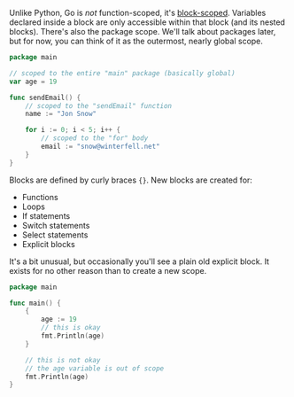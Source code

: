 Unlike Python, Go is _not_ function-scoped, it's [block-scoped](https://go.dev/ref/spec#Declarations_and_scope). Variables declared inside a block are only accessible within that block (and its nested blocks). There's also the package scope. We'll talk about packages later, but for now, you can think of it as the outermost, nearly global scope.

```go
package main

// scoped to the entire "main" package (basically global)
var age = 19

func sendEmail() {
    // scoped to the "sendEmail" function
    name := "Jon Snow"

    for i := 0; i < 5; i++ {
        // scoped to the "for" body
        email := "snow@winterfell.net"
    }
}
```

Blocks are defined by curly braces `{}`. New blocks are created for:

- Functions
- Loops
- If statements
- Switch statements
- Select statements
- Explicit blocks

It's a bit unusual, but occasionally you'll see a plain old explicit block. It exists for no other reason than to create a new scope.

```go
package main

func main() {
    {
        age := 19
        // this is okay
        fmt.Println(age)
    }

    // this is not okay
    // the age variable is out of scope
    fmt.Println(age)
}
```